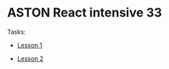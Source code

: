 # ASTON React intensive 33

Tasks:

- [Lesson 1](https://github.com/AlbaMareAvus/react-intensive/tree/lesson_1)

- [Lesson 2](https://github.com/AlbaMareAvus/react-intensive/tree/lesson_2)

